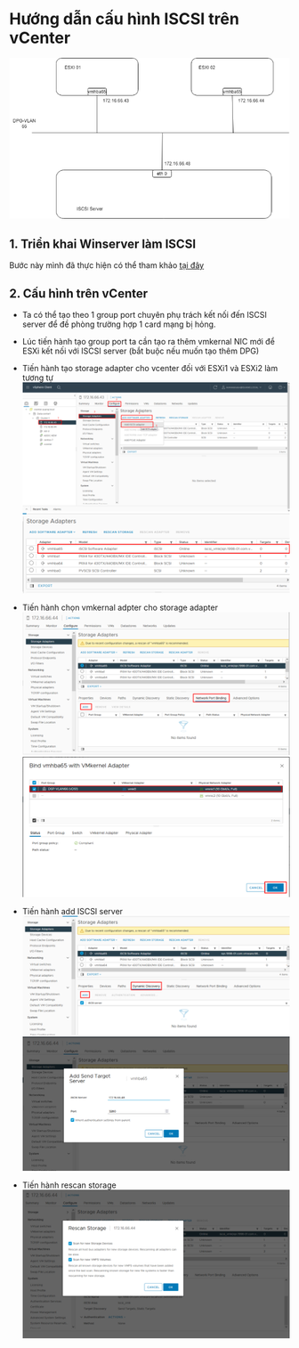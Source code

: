 # Hướng dẫn cấu hình ISCSI trên vCenter
![Alt](/thuctap/anh/Screenshot_1056.png)
## 1. Triển khai Winserver làm ISCSI
Bước này mình đã thực hiện có thể tham khảo [tại đây](https://github.com/thanhquang99/thuctap2023/blob/main/thuctap/06-VM-ESX/qua-trinh-trien-khai/03iscsi.md#21-c%E1%BA%A5u-h%C3%ACnh-tr%C3%AAn-window-server-2019)

## 2. Cấu hình trên vCenter
- Ta có thể tạo theo 1 group port chuyên phụ trách kết nối đến ISCSI server để đề phòng trường hợp 1 card mạng bị hỏng.
- Lúc tiến hành tạo group port ta cần tạo ra thêm vmkernal NIC mới để ESXi kết nối với ISCSI server (bắt buộc nếu muốn tạo thêm DPG)
- Tiến hành tạo storage adapter cho vcenter đối với ESXi1 và ESXi2 làm tương tự
  ![Alt](/thuctap/anh/Screenshot_1049.png)
  ![Alt](/thuctap/anh/Screenshot_1050.png)

- Tiến hành chọn vmkernal adpter cho storage adapter
  ![Alt](/thuctap/anh/Screenshot_1051.png)
  ![Alt](/thuctap/anh/Screenshot_1052.png)
- Tiến hành add ISCSI server
  ![Alt](/thuctap/anh/Screenshot_1053.png)
  ![Alt](/thuctap/anh/Screenshot_1054.png)
- Tiến hành rescan storage
  ![Alt](/thuctap/anh/Screenshot_1055.png)